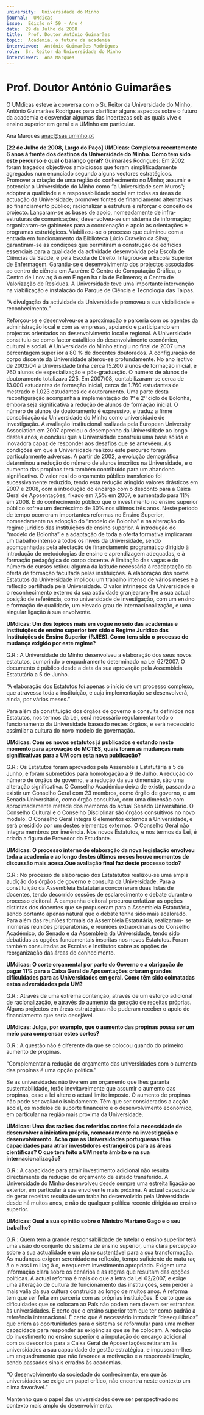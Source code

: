```yaml
---
university:  Universidade do Minho
journal:  UMdicas
issue:  Edição nº 59 - Ano 4
date:  29 de Julho de 2008
title:  Prof. Doutor António Guimarães
topic:  Academia. o futuro da academia
interviewee:  António Guimarães Rodrigues
role:  Sr. Reitor da Universidade do Minho
interviewer:  Ana Marques
--- 
```


# Prof. Doutor António Guimarães

O UMdicas esteve à conversa com o Sr. Reitor da Universidade do Minho, António Guimarães Rodrigues para clarificar alguns aspectos sobre o futuro da academia e desvendar algumas das incertezas sob as quais vive o ensino superior em geral e a UMinho em particular.
 
Ana Marques anac@sas.uminho.pt 

**[22 de Julho de 2008, Largo do Paço] UMDicas: Completou recentemente 6 anos à frente dos destinos da Universidade do Minho. Como tem sido este percurso e qual o balanço geral?**
Guimarães Rodrigues: Em 2002 foram traçados objectivos ambiciosos que foram simplificadamente agregados num enunciado segundo alguns vectores estratégicos. Promover a criação de uma região do conhecimento no Minho; assumir e potenciar a Universidade do Minho como “a Universidade sem Muros”; adoptar a qualidade e a responsabilidade social em todas as áreas de actuação da Universidade; promover fontes de financiamento alternativas ao financiamento público; racionalizar a estrutura e reforçar o conceito de projecto.
Lançaram-se as bases de apoio, nomeadamente de infra-estruturas de comunicações; desenvolveu-se um sistema de informação; organizaram-se gabinetes para a coordenação e apoio às orientações e programas estratégicos.
Viabilizou-se o processo que culminou com a entrada em funcionamento da Biblioteca Lúcio Craveiro da Silva; garantiram-se as condições que permitiram a construção de edifícios essenciais para a qualidade da actividade desenvolvida pela Escola de Ciências da Saúde, e pela Escola de Direito.
Integrou-se a Escola Superior de Enfermagem.
Garantiu-se o desenvolvimento dos projectos associados ao centro de ciência em Azurém: O Centro de Computação Gráfica, o Centro de I nov aç ã o em E ngen ha r ia de Polímeros; o Centro de Valorização de Resíduos. A Universidade teve uma importante intervenção na viabilização e instalação do Parque de Ciência e Tecnologia das Taipas.
 
“A divulgação da actividade da Universidade promoveu a sua visibilidade e reconhecimento.”
 
Reforçou-se e desenvolveu-se a aproximação e parceria com os agentes da administração local e com as empresas, apoiando e participando em projectos orientados ao desenvolvimento local e regional.
A Universidade constituiu-se como factor catalítico do desenvolvimento económico, cultural e social.
A Universidade do Minho atingiu no final de 2007 uma percentagem super ior a 80 % de docentes doutorados.
A configuração do corpo discente da Universidade alterou-se profundamente. No ano lectivo de 2003/04 a Universidade tinha cerca 15.200 alunos de formação inicial, e 760 alunos de especialização e pós-graduação. O número de alunos de doutoramento totalizava 225. Em 2007/08, contabilizaram-se cerca de 13.000 estudantes de formação inicial, cerca de 1.760 estudantes de mestrado e 1.023 estudantes de doutoramento. Uma parte desta reconfiguração acompanha a implementação do 1º e 2º ciclo de Bolonha, embora seja significativa a redução de alunos de formação inicial. O número de alunos de doutoramento é expressivo, e traduz a firme consolidação da Universidade do Minho como universidade de investigação.
A avaliação institucional realizada pela European University Association em 2007 apreciou o desempenho da Universidade ao longo destes anos, e concluiu que a Universidade construiu uma base sólida e inovadora capaz de responder aos desafios que se antevêem.
As condições em que a Universidade realizou este percurso foram particularmente adversas.
A partir de 2002, a evolução demográfica determinou a redução do número de alunos inscritos na Universidade, e o aumento das propinas terá também contribuído para um abandono significativo.
O valor real do orçamento público transferido foi sucessivamente reduzido, tendo esta redução atingido valores drásticos em 2007 e 2008, com a introdução do encargo com o desconto para a Caixa Geral de Aposentações, fixado em 7,5% em 2007, e aumentado para 11% em 2008. É do conhecimento público que o investimento no ensino superior público sofreu um decréscimo de 30% nos últimos três anos.
Neste período de tempo ocorreram importantes reformas no Ensino Superior, nomeadamente na adopção do “modelo de Bolonha” e na alteração do regime jurídico das instituições de ensino superior.
A introdução do “modelo de Bolonha”
e a adaptação de toda a oferta formativa implicaram um trabalho intenso a todos os níveis da Universidade, sendo acompanhadas pela afectação de financiamento programático dirigido à introdução de metodologias de ensino e aprendizagem adequadas, e à formação pedagógica do corpo docente.
A limitação das vagas e do número de cursos retirou alguma da latitude necessária à readaptação da oferta de formação facultada pelas instituições.
A elaboração dos novos Estatutos da Universidade implicou um trabalho intenso de vários meses e a reflexão partilhada pela Universidade.
O valor intrínseco da Universidade e o reconhecimento externo da sua actividade granjearam-lhe a sua actual posição de referência, como universidade de investigação, com um ensino e formação de qualidade, um elevado grau de internacionalização, e uma singular ligação à sua envolvente.
 

**UMdicas: Um dos tópicos mais em vogue no seio das academias e instituições de ensino superior tem sido o Regime Jurídico das Instituições de Ensino Superior (RJIES). Como tens sido o processo de mudança exigido por este regime?**

G.R.: A Universidade do Minho desenvolveu a elaboração dos seus novos estatutos, cumprindo o enquadramento determinado na Lei 62/2007. O documento é público desde a data da sua aprovação pela Assembleia Estatutária a 5 de Junho.
 
“A elaboração dos Estatutos foi apenas o início de um processo complexo, que atravessa toda a instituição, e cuja implementação se desenvolverá, ainda, por vários meses.”
 
Para além da constituição dos órgãos de governo e consulta definidos nos Estatutos, nos termos da Lei, será necessário regulamentar todo o funcionamento da Universidade baseado nestes órgãos, e será necessário assimilar a cultura do novo modelo de governação.
 

**UMdicas: Com os novos estatutos já publicados e estando neste momento para aprovação do MCTES, quais foram as mudanças mais significativas para a UM com esta nova publicação?**

G.R.: Os Estatutos foram aprovados pela Assembleia Estatutária a 5 de Junho, e foram submetidos para homologação a 9 de Julho.
A redução do número de órgãos de governo, e a redução da sua dimensão, são uma alteração significativa. O Conselho Académico deixa de existir, passando a existir um Conselho Geral com 23 membros, como órgão de governo, e um Senado Universitário, como órgão consultivo, com uma dimensão com aproximadamente metade dos membros do actual Senado Universitário. O Conselho Cultural e o Conselho Disciplinar são órgãos consultivos no novo modelo.
O Conselho Geral integra 6 elementos externos à Universidade, e será presidido por um destes elementos externos. O Conselho Geral não integra membros por inerência.
Nos novos Estatutos, e nos termos da Lei, é criada a figura de Provedor do Estudante.
 
 
**UMdicas: O processo interno de elaboração da nova legislação envolveu toda a academia e ao longo destes últimos meses houve momentos de discussão mais acesa.Que avaliação final faz deste processo todo?**

G.R.: No processo de elaboração dos Estatatutos realizou-se uma ampla audição dos órgãos de governo e consulta da Universidade.
Para a constituição da Assembleia Estatutária concorreram duas listas de docentes, tendo decorrido sessões de esclarecimento e debate durante o processo eleitoral. A campanha eleitoral procurou enfatizar as opções distintas dos docentes que se propuseram para a Assembleia Estatutária, sendo portanto apenas natural que o debate tenha sido mais acalorado.
Para além das reuniões formais da Assembleia Estatutária, realizaram- se inúmeras reuniões preparatórias, e reuniões extraordinárias do Conselho Académico, do Senado e da Assembleia da Universidade, tendo sido debatidas as opções fundamentais inscritas nos novos Estatutos.
Foram também consultadas as Escolas e Institutos sobre as opções de reorganização das áreas do conhecimento.
 

**UMdicas: O corte orçamental por parte do Governo e a obrigação de pagar 11% para a Caixa Geral de Aposentações criaram grandes dificuldades para as Universidades em geral. Como têm sido colmatadas estas adversidades pela UM?**

G.R.: Através de uma extrema contenção, através de um esforço adicional de racionalização, e através do aumento da geração de receitas próprias. Alguns projectos em áreas estratégicas não puderam receber o apoio de financiamento que seria desejável.
 

**UMdicas: Julga, por exemplo, que o aumento das propinas possa ser um meio para compensar estes cortes?**

G.R.: A questão não é diferente da que se colocou quando do primeiro aumento de propinas.
 
“Complementar a redução do orçamento das universidades com o aumento das propinas é uma opção política.”
 
Se as universidades não tiverem um orçamento que lhes garanta sustentabilidade, terão inevitavelmente que assumir o aumento das propinas, caso a lei altere o actual limite imposto.
O aumento de propinas não pode ser avaliado isoladamente. Têm que ser considerados a acção social, os modelos de suporte financeiro e o desenvolvimento económico, em particular na região mais próxima da Universidade.
 

**UMdicas: Uma das razões dos referidos cortes foi a necessidade de desenvolver a iniciativa própria, nomeadamente na investigação e desenvolvimento. Acha que as Universidades portuguesas têm capacidades para atrair investidores estrangeiros para as áreas científicas? O que tem feito a UM neste âmbito e na sua internacionalização?**

G.R.: A capacidade para atrair investimento adicional não resulta directamente da redução do orçamento de estado transferido.
A Universidade do Minho desenvolveu desde sempre uma estreita ligação ao exterior, em particular à sua envolvente mais próxima.
A actual capacidade de gerar receitas resulta de um trabalho desenvolvido pela Universidade desde há muitos anos, e não de qualquer política recente dirigida ao ensino superior.
 

**UMdicas: Qual a sua opinião sobre o Ministro Mariano Gago e o seu trabalho?**

G.R.: Quem tem a grande responsabilidade de tutelar o ensino superior terá uma visão do conjunto do sistema de ensino superior, uma clara percepção sobre a sua actualidade e um plano sustentável para a sua transformação.
As mudanças exigem serenidade na reflexão, tempo suficiente de matu raç ã o e ass i m i laç ã o, e requerem investimento apropriado.
Exigem uma informação clara sobre os cenários e as regras que resultam das opções políticas.
A actual reforma é mais do que a letra da Lei 62/2007, e exige uma alteração de cultura de funcionamento das instituições, sem perder a mais valia da sua cultura construída ao longo de muitos anos. A reforma tem que ser feita em parceria com as próprias instituições.
É certo que as dificuldades que se colocam ao País não podem nem devem ser estranhas às universidades. É certo que o ensino superior tem que ter como padrão a referência internacional. É certo que é necessário introduzir “desequilíbrios” que criem as oportunidades para o sistema se reformular para uma melhor capacidade para responder às exigências que se lhe colocam.
A redução do investimento no ensino superior e a imputação do encargo adicional com os descontos para a Caixa Geral de Aposentações retiraram às universidades a sua capacidade de gestão estratégica, e impuseram-lhes um enquadramento que não favorece a motivação e a responsabilização, sendo passados sinais errados às academias.
 
“O desenvolvimento da sociedade do conhecimento, em que às universidades se exige um papel crítico, não encontra neste contexto um clima favorável.”
 
Mantenho que o papel das universidades deve ser perspectivado no contexto mais amplo do desenvolvimento.

